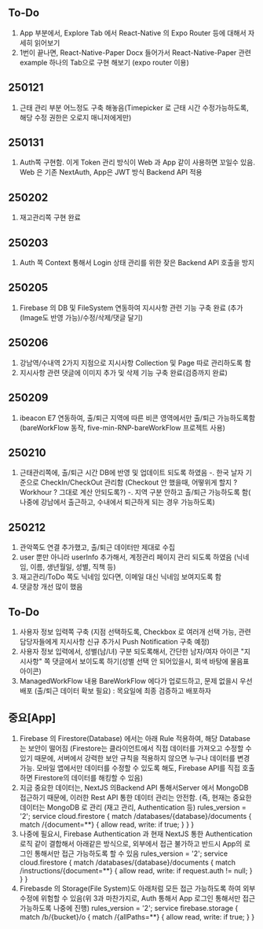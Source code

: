 ## To-Do
1) App 부분에서, Explore Tab 에서 React-Native 의 Expo Router 등에 대해서 자세히 읽어보기
2) 1번이 끝나면, React-Native-Paper Docx 들어가서 React-Native-Paper 관련 example 하나의 Tab으로 구현 해보기 (expo router 이용)

## 250121
1) 근태 관리 부분 어느정도 구축 해놓음(Timepicker 로 근태 시간 수정가능하도록, 해당 수정 권한은 오로지 매니저에게만)

## 250131
1) Auth쪽 구현함. 이게 Token 관리 방식이 Web 과 App 같이 사용하면 꼬일수 있음. Web 은 기존 NextAuth, App은 JWT 방식 Backend API 적용

## 250202
1) 재고관리쪽 구현 완료

## 250203
1) Auth 쪽 Context 통해서 Login 상태 관리를 위한 잦은 Backend API 호출을 방지

## 250205
1) Firebase 의 DB 및 FileSystem 연동하여 지시사항 관련 기능 구축 완료 (추가(Image도 반영 가능)/수정/삭제/댓글 달기)

## 250206
1) 강남역/수내역 2가지 지점으로 지시사항 Collection 및 Page 따로 관리하도록 함
2) 지시사항 관련 댓글에 이미지 추가 및 삭제 기능 구축 완료(검증까지 완료)

## 250209
1) ibeacon E7 연동하여, 출/퇴근 지역에 따른 비콘 영역에서만 출/퇴근 가능하도록함 (bareWorkFlow 동작, five-min-RNP-bareWorkFlow 프로젝트 사용)

## 250210
1) 근태관리쪽에, 출/퇴근 시간 DB에 반영 및 업데이트 되도록 하였음 
   -. 한국 날자 기준으로 CheckIn/CheckOut 관리함
      (Checkout 안 했을때, 어떻위게 할지 ? Workhour ? 그대로 계산 안되도록?)
   -. 지역 구분 안하고 출/퇴근 가능하도록 함( 나중에 강남에서 출근하고, 수내에서 퇴근하게 되는 경우 가능하도록)

## 250212
1) 관악쪽도 연결 추가했고, 출/퇴근 데이터만 제대로 수집
2) user 뿐만 아니라 userInfo 추가해서, 계정관리 페이지 관리 되도록 하였음 (닉네임, 이름, 생년월일, 성별, 직책 등)
3) 재고관리/ToDo 쪽도 닉네임 있다면, 이메일 대신 닉네임 보여지도록 함
4) 댓글창 개선 많이 했음

## To-Do
1) 사용자 정보 입력쪽 구축 (지점 선택하도록, Checkbox 로 여러개 선택 가능, 관련 담당자들에게 지시사항 신규 추가시 Push Notification 구축 예정)
2) 사용자 정보 입력에서, 성별(남/녀) 구분 되도록해서, 간단한 남자/여자 아이콘 "지시사항" 쪽 댓글에서 보이도록 하기(성별 선택 안 되어있을시, 회색 바탕에 물음표 아이콘)
3) ManagedWorkFlow 내용 BareWorkFlow 에다가 업로드하고, 문제 없을시 우선 배포 (출/퇴근 데이터 확보 필요)
   : 목요일에 최종 검증하고 배포하자

## 중요[App]
1) Firebase 의 Firestore(Database) 에서는 아래 Rule 적용하여, 해당 Database는 보안이 떨어짐 
(Firestore는 클라이언트에서 직접 데이터를 가져오고 수정할 수 있기 때문에, 서버에서 강력한 보안 규칙을 적용하지 않으면 누구나 데이터를 변경 가능.
모바일 앱에서만 데이터를 수정할 수 있도록 해도, Firebase API를 직접 호출하면 Firestore의 데이터를 해킹할 수 있음)
2) 지금 중요한 데이터는, NextJS 의Backend API 통해서Server 에서 MongoDB 접근하기 때문에, 이러한 Rest API 통한 데이터 관리는 안전함. 
(즉, 현재는 중요한 데이터는 MongoDB 로 관리 (재고 관리, Authentication 등)
rules_version = '2';
service cloud.firestore {
  match /databases/{database}/documents {
    match /{document=**} {
      allow read, write: if true;
    }
  }
}
3) 나중에 필요시, Firebase Authentication 과 현재 NextJS 통한 Authentication 로직 같이 결합해서 아래같은 방식으로, 외부에서 접근 불가하고 반드시 App의 로그인 통해서만 접근 가능하도록 할 수 있음 
rules_version = '2';
service cloud.firestore {
  match /databases/{database}/documents {
    match /instructions/{document=**} {
      allow read, write: if request.auth != null;
    }
  }
}
4) Firebasde 의 Storage(File System)도 아래처럼 모든 접근 가능하도록 하여 외부 수정에 위험할 수 있음(위 3과 마찬가지로, Auth 통해서 App 로그인 통해서만 접근 가능하도록 나중에 진행)
rules_version = '2';
service firebase.storage {
  match /b/{bucket}/o {
    match /{allPaths=**} {
      allow read, write: if true;
    }
  }